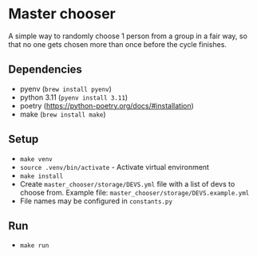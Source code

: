 # Master chooser
A simple way to randomly choose 1 person from a group in a fair way, so that no one gets chosen more than once before the cycle finishes.

## Dependencies
- pyenv (`brew install pyenv`)
- python 3.11 (`pyenv install 3.11`)
- poetry (https://python-poetry.org/docs/#installation)
- make (`brew install make`)

## Setup
- `make venv`
- `source .venv/bin/activate` - Activate virtual environment
- `make install`
- Create `master_chooser/storage/DEVS.yml` file with a list of devs to choose from. Example file: `master_chooser/storage/DEVS.example.yml`
- File names may be configured in `constants.py`

## Run
- `make run`
